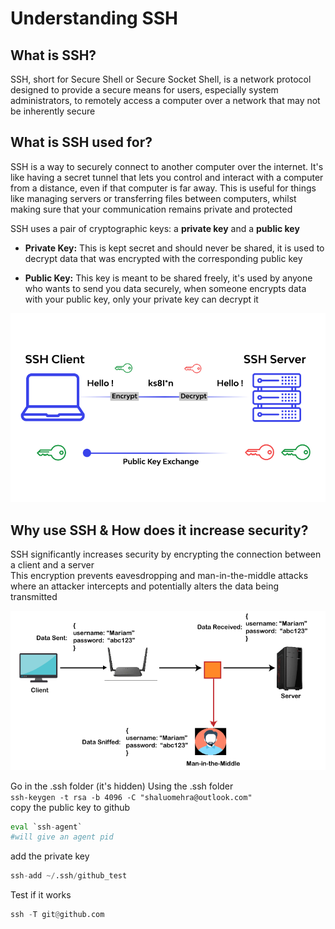 # Understanding SSH

## What is SSH?

SSH, short for Secure Shell or Secure Socket Shell, is a network protocol designed to provide a secure means for users, especially system administrators, to remotely access a computer over a network that may not be inherently secure

## What is SSH used for?
SSH is a way to securely connect to another computer over the internet. It's like having a secret tunnel that lets you control and interact with a computer from a distance, even if that computer is far away. This is useful for things like managing servers or transferring files between computers, whilst making sure that your communication remains private and protected

SSH uses a pair of cryptographic keys: a **private key** and a **public key**

- **Private Key:** This is kept secret and should never be shared, it is used to decrypt data that was encrypted with the corresponding public key

- **Public Key:** This key is meant to be shared freely, it's used by anyone who wants to send you data securely, when someone encrypts data with your public key, only your private key can decrypt it

![ssh_pic2.png](ssh_pic2.png)

## Why use SSH & How does it increase security?

SSH significantly increases security by encrypting the connection between a client and a server <br>
This encryption prevents eavesdropping and man-in-the-middle attacks where an attacker intercepts and potentially alters the data being transmitted

![before_ssh.png](before_ssh.png)


Go in the .ssh folder (it's hidden)
Using the .ssh folder <br>
`ssh-keygen -t rsa -b 4096 -C "shaluomehra@outlook.com"` <br>
copy the public key to github
```python
eval `ssh-agent`
#will give an agent pid
```
add the private key 

```python
ssh-add ~/.ssh/github_test

```

Test if it works

```python
ssh -T git@github.com
```
